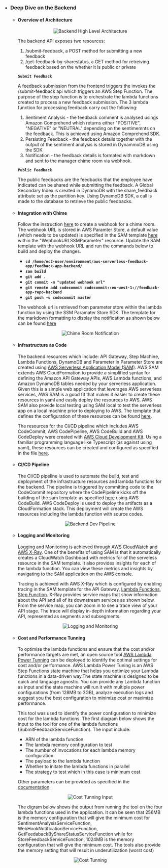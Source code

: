 - ### Deep Dive on the Backend

  - #### Overview of Architecture

    <p align="center">
        <img src="images/backend_hl.png" alt="Backend High Level Architecture"/>
    </p>

    The backend API exposes two resources:

    1. /submit-feedback, a POST method for submitting a new feedback
    2. /get-feedback-by-sharestatus, a GET method for retreiving feedback based on the whether it is public or private

    **`Submit Feedback`**

    A feedback submission from the frontend triggers the invokes the /submit-feedback api which triggers an AWS Step Function. The purpose of the step function is to orchestrate the lambda functions created to process a new feedback submission. The 3 lambda function for processing feedback carry out the following:

    1. Sentiment Analysis - the feedback comment is analysed usings Amazon Comprehend which returns either "POSITIVE", "NEGATIVE" or "NEUTRAL" depending on the sentimemnts on the feedback. This is achieved using Amazon Comprehend SDK.
    2. Persisting Feedback - the feedback details together with the output of the sentiment analysis is stored in DynammoDB using the SDK
    3. Notification - the feedback details is formated with markdown and sent to the manager chime room via webhook.

    **`Public Feedback`**

    The public feedbacks are the feedbacks that the employee have indicated can be shared while submitting the feedback. A Global Secondary Index is created in DynamoDB with the share_feedback attribute set as the partition key. Using DynamoDB SDK, a call is made to the database to retrieve the public feedbacks.

  - #### Integration with Chime

    Follow the instruction [here](https://docs.aws.amazon.com/chime/latest/ug/webhooks.html) to create a webhook for a chime room. The webhook URL is stored in AWS Paramter Store, a default value (which needs to be updated) is specified in the SAM template [here](../feedback-app-backend/template.yaml) within the "WebhookURLSSMParameter" resource. Update the SAM template with the webhook URL and run the commands below to build and deploy the changes.

    - **`cd /home/ec2-user/environment/aws-serverless-feedback-app/feedback-app-backend/`**
    - **`sam build`**
    - **`git add .`**
    - **`git commit -m "updated webhook url"`**
    - **`git remote add codecommit codecommit::eu-west-1://feedback-app-repo-backend`**
    - **`git push -u codecommit master`**

    The webhook url is retrieved from parameter store within the lambda function by using the SSM Paramater Store SDK. The template for the markdown formatting to display the notification as shown below can be found [here](../feedback-app-backend/webhooknotification-service/resources/chime_message_template.txt)

    <p align="center">
        <img src="images/manager_chime_room.png" alt="Chime Room Notification"/>
    </p>

  - #### Infrastructure as Code

    The backend resources which include: API Gateway, Step Machine, Lambda Functions, DynamoDB and Parameter in Parameter Store are created using [AWS Serverless Application Model (SAM)](https://aws.amazon.com/serverless/sam/). AWS SAM extends AWS CloudFormation to provide a simplified syntax for defining the Amazon API Gateway APIs, AWS Lambda functions, and Amazon DynamoDB tables needed by your serverless application. Given this is a simple web application that leverages AWS serverless services, AWS SAM is a good fit that makes it easier to create these resources in yaml and easily deploy the resources to AWS. AWS SAM also provide local testing using SAM local to test the serverless app on a local machine prior to deploying to AWS. The template that defines the configuration of these resources can be found [here](../feedback-app-backend/template.yaml).

    The resources for the CI/CD pipeline which includes AWS CodeCommit, AWS CodePipeline, AWS CodeBuild and AWS CodeDeploy were created with [AWS Cloud Development Kit](https://aws.amazon.com/cdk/). Using a familiar programming language like Typescript (as against using yaml), these resources can be created and configured as specified in the file [here](../feedback-app-backend/cicd-pipeline/lib/cicd-pipeline-stack.ts).

  - #### CI/CD Pipeline

    The CI/CD pipeline is used to automate the build, test and deployment of the infrastructure resources and lambda functions for the backend. The pipeline is triggered by committing code to the CodeCommit repository where the CodePipeline kicks off the building of the sam template as specified [here](../feedback-app-backend/buildspec.yaml) using AWS CodeBuild. AWS CodeDeploy is used to deploy the artifacts as a CloudFormation stack. This deployment will create the AWS resources including the lambda function with source codes.

    <p align="center">
        <img src="images/backend_dev_pipeline.png" alt="Backend Dev Pipeline"/>
    </p>

  - #### Logging and Monitoring

    Logging and Monitoring is achieved through [AWS CloudWatch](https://aws.amazon.com/cloudwatch/) and [AWS X-Ray](https://aws.amazon.com/xray/). One of the benefits of using SAM is that it automatically creates a CloudWatch Dashboard with metrics for of the serveless resource in the SAM template. It also provides insights for each of the lambda function. You can view these metrics and insights by navigating to the SAM application on the AWS console.

    Tracing is achieved with AWS X-Ray which is configured by enabling tracing in the SAM template for the API Gateway, [Lambda Functions](https://docs.aws.amazon.com/lambda/latest/dg/services-xray.html), [Step Function](https://aws.amazon.com/blogs/compute/introducing-aws-x-ray-new-integration-with-aws-step-functions/). X-Ray provides service maps that show information about the API and all of its downstream services as shown below. From the service map, you can zoom in to see a trace view of your API stage. The trace will display in-depth information regarding your API, represented as segments and subsegments.

    <p align="center">
        <img src="images/backend-x-ray-tracing.png" alt="Logging and Monitoring"/>
    </p>

  - #### Cost and Performance Tunning

    To optimise the lambda functions and ensure that the cost and/or performance targets are met, an open source tool [AWS Lambda Power Tunning](https://serverlessrepo.aws.amazon.com/applications/arn:aws:serverlessrepo:us-east-1:451282441545:applications~aws-lambda-power-tuning) can be deployed to identify the optimal settings for cost and/or performance. AWS Lambda Power Tuning is an AWS Step Functions state machine that helps you optimize your Lambda functions in a data-driven way.The state machine is designed to be quick and language agnostic. You can provide any Lambda function as input and the state machine will run it with multiple power configurations (from 128MB to 3GB), analyze execution logs and suggest you the best configuration to minimize cost or maximize performance.

    This tool was used to identify the power configuration to minimize cost for the lambda functions. The first diagram below shows the input to the tool for one of the lambda functions (SubmitFeedbackServiceFunction). The input include:

    - ARN of the lambda function
    - The lambda memory configuration to test
    - The number of invocations for each lambda memory configuration
    - The payload to the lambda function
    - Whether to initate the lambda functions in parallel
    - The strategy to test which in this case is minimum cost

    Other parameters can be provided as specified in the [documentation](https://serverlessrepo.aws.amazon.com/applications/arn:aws:serverlessrepo:us-east-1:451282441545:applications~aws-lambda-power-tuning).

    <p align="center">
        <img src="images/lambda_power_tunning_input.png" alt="Cost Tunning Input"/>
    </p>

    The digram below shows the output from running the tool on the four lambda functions used in the application. It can be seen that 256MB is the memory configuration that will give the minimum cost for SentimentAnalysisServiceFunction, WebHookNotificationServiceFunction, GetFeedabackByShareStatusServiceFunction while for StoreFeedbackServiceFunction, 1024MB is the memory configuration that will give the minimum cost. The tools also provide the memory setting that will result in underutilization (worst cost)

    <p align="center">
        <img src="images/cost_tunning.png" alt="Cost Tunning"/>
    </p>
